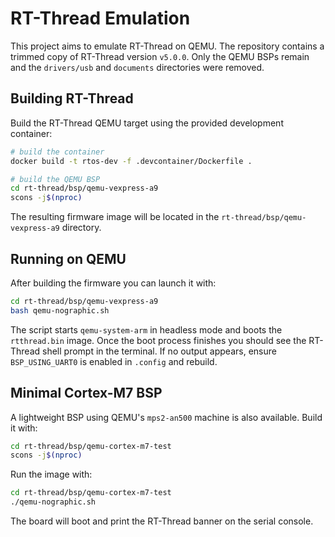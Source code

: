 # RT-Thread Emulation

This project aims to emulate RT-Thread on QEMU. The repository contains a trimmed copy of RT-Thread version `v5.0.0`. Only the QEMU BSPs remain and the `drivers/usb` and `documents` directories were removed.

## Building RT-Thread

Build the RT-Thread QEMU target using the provided development container:

```bash
# build the container
docker build -t rtos-dev -f .devcontainer/Dockerfile .

# build the QEMU BSP
cd rt-thread/bsp/qemu-vexpress-a9
scons -j$(nproc)
```

The resulting firmware image will be located in the `rt-thread/bsp/qemu-vexpress-a9` directory.

## Running on QEMU

After building the firmware you can launch it with:

```bash
cd rt-thread/bsp/qemu-vexpress-a9
bash qemu-nographic.sh
```

The script starts `qemu-system-arm` in headless mode and boots the `rtthread.bin` image. Once the boot process finishes you should see the RT-Thread shell prompt in the terminal. If no output appears, ensure `BSP_USING_UART0` is enabled in `.config` and rebuild.

## Minimal Cortex-M7 BSP

A lightweight BSP using QEMU's `mps2-an500` machine is also available. Build it with:

```bash
cd rt-thread/bsp/qemu-cortex-m7-test
scons -j$(nproc)
```

Run the image with:

```bash
cd rt-thread/bsp/qemu-cortex-m7-test
./qemu-nographic.sh
```

The board will boot and print the RT-Thread banner on the serial console.
